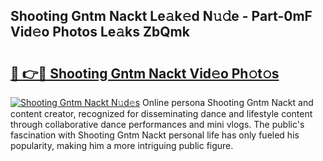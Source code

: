 ## Shooting Gntm Nackt Le𝚊k𝚎d N𝚞𝚍e - Part-0mF Vid𝚎o Photos Le𝚊ks ZbQmk

# <h2><a href="http://fb5gc7.evod.top/?m=Shooting+Gntm+Nackt">🔗 👉🔴 Shooting Gntm Nackt Vid𝚎o Ph𝚘t𝚘s</a></h2>

[![Shooting Gntm Nackt N𝚞d𝚎s](https://i.imgur.com/8V9OHl7.gif)](http://fb5gc7.evod.top/?m=Shooting+Gntm+Nackt)
Online persona Shooting Gntm Nackt and content creator, recognized for disseminating dance and lifestyle content through collaborative dance performances and mini vlogs. The public's fascination with Shooting Gntm Nackt personal life has only fueled his popularity, making him a more intriguing public figure. 
